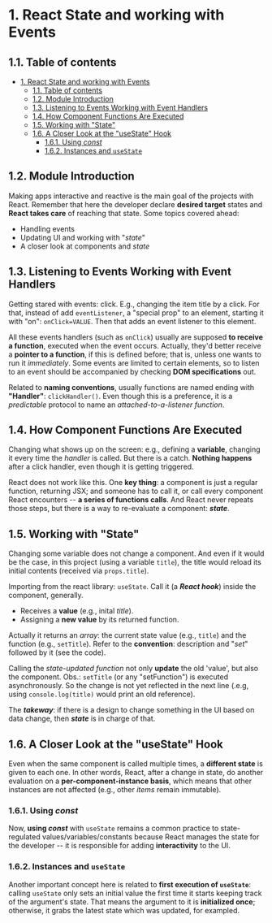 # 1. React State and working with Events

## 1.1. Table of contents

- [1. React State and working with Events](#1-react-state-and-working-with-events)
  - [1.1. Table of contents](#11-table-of-contents)
  - [1.2. Module Introduction](#12-module-introduction)
  - [1.3. Listening to Events Working with Event Handlers](#13-listening-to-events-working-with-event-handlers)
  - [1.4. How Component Functions Are Executed](#14-how-component-functions-are-executed)
  - [1.5. Working with "State"](#15-working-with-state)
  - [1.6. A Closer Look at the "useState" Hook](#16-a-closer-look-at-the-usestate-hook)
    - [1.6.1. Using _const_](#161-using-const)
    - [1.6.2. Instances and `useState`](#162-instances-and-usestate)

<!-- 46. Module Introduction -->

## 1.2. Module Introduction

Making apps interactive and reactive is the main goal of the projects with React. Remember that here the developer declare **desired target** states and **React takes care** of reaching that state. Some topics covered ahead:

-   Handling events
-   Updating UI and working with "_state_"
-   A closer look at components and _state_

<!-- 47. Listening to Events & Working with Event Handlers -->

## 1.3. Listening to Events Working with Event Handlers

Getting stared with events: click. E.g., changing the item title by a click. For that, instead of add `eventListener`, a "special prop" to an element, starting it with "on": `onClick=VALUE`. Then that adds an event listener to this element.

All these events handlers (such as `onClick`) usually are supposed **to receive a function**, executed when the event occurs. Actually, they'd better receive a **pointer to a function**, if this is defined before; that is, unless one wants to run it _immediately_. Some events are limited to certain elements, so to listen to an event should be accompanied by checking **DOM specifications** out.

Related to **naming conventions**, usually functions are named ending with **"Handler"**: `clickHandler()`. Even though this is a preference, it is a _predictable_ protocol to name an _attached-to-a-listener function_.

<!-- 48. How Component Functions Are Executed -->

## 1.4. How Component Functions Are Executed

Changing what shows up on the screen: e.g., defining a **variable**, changing it every time the _handler_ is called. But there is a catch. **Nothing happens** after a click handler, even though it is getting triggered.

React does not work like this. One **key thing**: a component is just a regular function, returning JSX; and someone has to call it, or call every component React encounters -- **a series of functions calls**. And React never repeats those steps, but there is a way to re-evaluate a component: **_state_**.

<!-- 49. Working with "State" -->

## 1.5. Working with "State"

Changing some variable does not change a component. And even if it would be the case, in this project (using a variable `title`), the title would reload its initial contents (received via `props.title`).

Importing from the react library: `useState`. Call it (a **_React hook_**) inside the component, generally.

-   Receives a **value** (e.g., inital _title_).
-   Assigning a **new value** by its returned function.

Actually it returns an _array_: the current state value (e.g., `title`) and the function (e.g., `setTitle`). Refer to the **convention**: description and "_set_" followed by it (see the code).

Calling the _state-updated function_ not only **update** the old 'value', but also the component. Obs.: `setTitle` (or any "setFunction") is executed asynchronously. So the change is not yet reflected in the next line (.e.g, using `console.log(title)` would print an old reference).

The **_takeway_**: if there is a design to change something in the UI based on data change, then **_state_** is in charge of that.

<!-- 50. A Closer Look at the "useState" Hook -->

## 1.6. A Closer Look at the "useState" Hook

Even when the same component is called multiple times, a **different state** is given to each one. In other words, React, after a change in state, do another evaluation on a **per-component-instance basis**, which means that other instances are not affected (e.g., other _items_ remain immutable).

### 1.6.1. Using _const_

Now, **using _const_** with `useState` remains a common practice to state-regulated values/variables/constants because React manages the state for the developer -- it is responsible for adding **interactivity** to the UI.

### 1.6.2. Instances and `useState`

Another important concept here is related to **first execution of `useState`**: calling `useState` only sets an initial value the first time it starts keeping track of the argument's state. That means the argument to it is **initialized once**; otherwise, it grabs the latest state which was updated, for exampled.
